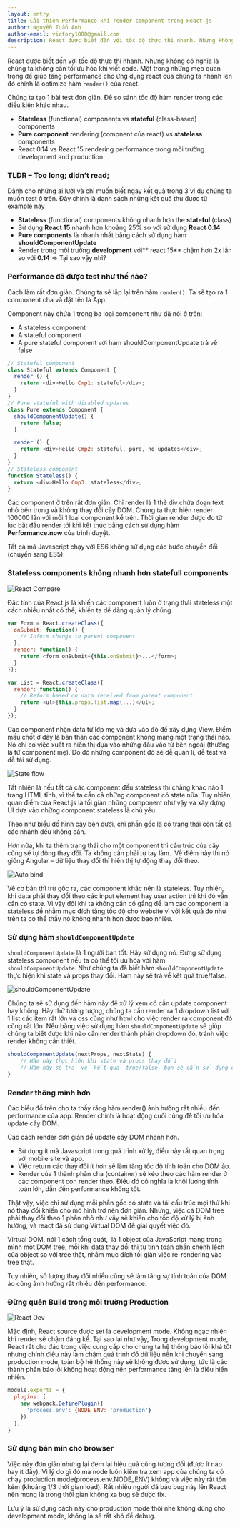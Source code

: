 ```yaml
---
layout: entry
title: Cải thiện Performance khi render component trong React.js
author: Nguyễn Tuấn Anh
author-email: victory1080@gmail.com
description: React được biết đến với tốc độ thực thi nhanh. Nhưng không có nghĩa là chúng ta không cần tối ưu hóa khi viết code. Một trong những mẹo quan trọng để giúp tăng performance cho ứng dụng react của chúng ta nhanh lên đó chính là optimize hàm `render()` của react.
---
```


React được biết đến với tốc độ thực thi nhanh. Nhưng không có nghĩa là chúng ta không cần tối ưu hóa khi viết code. Một trong những mẹo quan trọng để giúp tăng performance cho ứng dụng react của chúng ta nhanh lên đó chính là optimize hàm `render()` của react.

Chúng ta tạo 1 bài test đơn giản. Để so sánh tốc độ hàm render trong các điều kiện khác nhau.

- **Stateless** (functional) components vs **stateful** (class-based) components
- **Pure component** rendering (compnent của react) vs **stateless** components
- React 0.14 vs React 15 rendering performance trong môi trường development and production

### TLDR – Too long; didn’t read;

Dành cho những ai lười và chỉ muốn biết ngay kết quả trong 3 ví dụ chúng ta muốn test ở trên. Đây chính là danh sách những kết quả thu được từ example này

- **Stateless** (functional) components không nhanh hơn the **stateful** (class)
- Sử dụng **React 15** nhanh hơn khoảng 25% so với sử dụng **React 0.14**
- **Pure components** là nhanh nhất bằng cách sử dụng hàm **shouldComponentUpdate**
- Render trong môi trường **development** với** react 15** chậm hơn 2x lần so với **0.14** => Tại sao vậy nhỉ?

### Performance đã được test như thế nào?

Cách làm rất đơn giản. Chúng ta sẽ lặp lại trên hàm `render()`. Ta sẽ tạo ra 1 component cha và đặt tên là App.

Component này chứa 1 trong ba loại component như đã nói ở trên:

- A stateless component
- A stateful component
- A pure stateful component với hàm shouldComponentUpdate trả về false

```js
// Stateful component
class Stateful extends Component {
  render () {
    return <div>Hello Cmp1: stateful</div>;
  }
}
// Pure stateful with disabled updates
class Pure extends Component {
  shouldComponentUpdate() {
    return false;
  }

  render () {
    return <div>Hello Cmp2: stateful, pure, no updates</div>;
  }
}
// Stateless component
function Stateless() {
  return <div>Hello Cmp3: stateless</div>;
}
```

Các component ở trên rất đơn giản. Chỉ render là 1 thẻ div chứa đoạn text nhỏ bên trong và không thay đổi cây DOM. Chúng ta thực hiện render 100000 lần với mỗi 1 loại component kể trên. Thời gian render được đo từ lúc bắt đầu render tới khi kết thúc bằng cách sử dụng hàm **Performance.now** của trình duyệt.

Tất cả mã Javascript chạy với ES6 không sử dụng các bước chuyển đổi (chuyển sang ES5).

### Stateless components không nhanh hơn statefull components

![React Compare](https://drive.google.com/uc?id=0B05rqFCwNCjkWnA1RFBtSENNalE&export=download)

Đặc tính của React.js là khiến các component luôn ở trạng thái stateless một cách nhiều nhất có thể, khiến ta dễ dàng quản lý chúng

```js
var Form = React.createClass({
  onSubmit: function() {
    // Inform change to parent component
  },
  render: function() {
    return <form onSubmit={this.onSubmit}>...</form>;
  }
});

var List = React.createClass({
  render: function() {
    // Reform based on data received from parent component
    return <ul>{this.props.list.map(...)</ul>;
  }
});
```

Các component nhận data từ lớp mẹ và dựa vào đó để xây dựng View. Điểm mấu chốt ở đây là bản thân các component không mang một trạng thái nào. Nó chỉ có việc xuất ra hiển thị dựa vào những đầu vào từ bên ngoài (thường là từ component mẹ). Do đó những component đó sẽ dễ quản lí, dễ test và dễ tái sử dụng.

![State flow](https://drive.google.com/uc?id=0B05rqFCwNCjkSkF1X3g4emgyVEk&export=download)

Tất nhiên là nếu tất cả các component đều stateless thì chẳng khác nào 1 trang HTML tĩnh, vì thế ta cần cả những component có state nữa. Tuy nhiên, quan điểm của React.js là tối giản những component như vậy và xây dựng UI dựa vào những component stateless là chủ yếu.

Theo như biểu đồ hình cây bên dưới, chỉ phần gốc là có trạng thái còn tất cả các nhánh đều không cần.

Hơn nữa, khi ta thêm trạng thái cho một component thì cấu trúc của cây cũng sẽ tự động thay đổi. Ta không cần phải tự tay làm.  Về điểm này thì nó giống Angular – dữ liệu thay đổi thì hiển thị tự động thay đổi theo.

![Auto bind](https://drive.google.com/uc?id=0B05rqFCwNCjkWUxQRFBBMEVvVXM&export=download)

Về cơ bản thì trừ gốc ra, các component khác nên là stateless. Tuy nhiên, khi data phải thay đổi theo các input element hay user action thì khi đó vẫn cần có state. Vì vậy đôi khi ta không cần cố gắng để làm các component là stateless để nhằm mục đích tăng tốc độ cho website vì với kết quả đo như trên ta có thể thấy nó không nhanh hơn được bao nhiêu.

### Sử dụng hàm `shouldComponentUpdate`

`shouldComponentUpdate` là 1 người bạn tốt. Hãy sử dụng nó. Đừng sử dụng stateless component nếu ta có thể tối ưu hóa với hàm `shouldComponentUpdate`. Như chúng ta đã biết hàm `shouldComponentUpdate` thực hiện khi state và props thay đổi. Hàm này sẽ trả về kết quả true/false.

![shouldComponentUpdate](https://drive.google.com/uc?id=0B05rqFCwNCjkZTFqaWJTNDdqY2c&export=download)

Chúng ta sẽ sử dụng đến hàm này để xử lý xem có cần update component hay không. Hãy thử tưởng tượng, chúng ta cần render ra 1 dropdown list với 1 list các item rất lớn và css cũng như html cho việc render ra component đó cũng rất lớn. Nếu bằng việc sử dụng hàm `shouldComponentUpdate` sẽ giúp chúng ta biết được khi nào cần render thành phần dropdown đó, tránh việc render không cần thiết.

```js
shouldComponentUpdate(nextProps, nextState) {
    // Hàm này thực hiện khi state và props thay đổi
    // Hàm này sẽ trả về kết quả true/false, bạn sẽ cần sử dụng đến hàm này để xử lý xem có cần update component không
}
```

### Render thông minh hơn

Các biểu đồ trên cho ta thấy rằng hàm render() ảnh hưởng rất nhiều đến performance của app. Render chính là hoạt động cuối cùng để tối ưu hóa update cây DOM.

Các cách render đơn giản để update cây DOM nhanh hơn.

- Sử dụng ít mã Javascript trong quá trình xử lý, điều này rất quan trọng với mobile site và app.
- Việc return các thay đổi ít hơn sẽ làm tăng tốc độ tính toán cho DOM ảo.
- Render của 1 thành phần cha (container) sẽ kéo theo các hàm render ở các component con render theo. Điều đó có nghĩa là khối lượng tính toán lớn, dẫn đến performance không tốt.

Thật vậy, việc chỉ sử dụng mỗi phần gốc có state và tái cấu trúc mọi thứ khi nó thay đổi khiến cho mô hình trở nên đơn giản. Nhưng, việc cả DOM tree phải thay đổi theo 1 phần nhỏ như vậy sẽ khiến cho tốc độ xử lý bị ảnh hưởng, và react đã sử dụng Virtual DOM để giải quyết việc đó.

Virtual DOM, nói 1 cách tổng quát,  là 1 object của JavaScript mang trong mình một DOM tree, mỗi khi data thay đổi thì tự tính toán phần chênh lệch của object so với tree thật, nhằm mục đích tối giản việc re-rendering vào tree thật.

Tuy nhiên, số lượng thay đổi nhiều cũng sẽ làm tăng sự tính toán của DOM ảo cũng ảnh hưởng rất nhiều đến performance.

### Đừng quên Build trong môi trường Production

![React Dev](https://drive.google.com/uc?id=0B05rqFCwNCjkYzRIMWw5d29ZVHc&export=download)

Mặc định, React source được set là development mode. Không ngạc nhiên khi render sẽ chậm đáng kể. Tại sao lại như vậy, Trong development mode, React rất chu đáo trong việc cung cấp cho chúng ta hệ thống báo lỗi khá tốt nhưng chính điều này làm chậm quá trình đổ dữ liệu nên khi chuyển sang production mode, toàn bộ hệ thống này sẽ không được sử dụng, tức là các thành phần báo lỗi không hoạt động nên performance tăng lên là điều hiển nhiên.

```js
module.exports = {
  plugins: [
    new webpack.DefinePlugin({
      'process.env': {NODE_ENV: 'production'}
    })
  ],
}
```

### Sử dụng bản min cho browser

Việc này đơn giản nhưng lại đem lại hiệu quả cũng tương đối (được ít nào hay ít đấy). Vì lý do gì đó mà node luôn kiểm tra xem app của chúng ta có chạy production mode(process.env.NODE_ENV) không và việc này rất tốn kém (khoảng 1/3 thời gian load). Rất nhiều người đã báo bug này lên React nên mong là trong thời gian không xa bug sẽ được fix.

Lưu ý là sử dụng cách này cho production mode thôi nhé không dùng cho development mode, không là sẽ rất khó để debug.